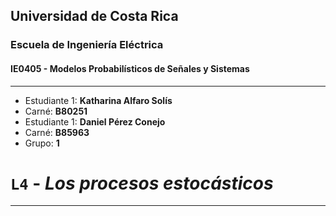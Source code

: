 ## Universidad de Costa Rica
### Escuela de Ingeniería Eléctrica
#### IE0405 - Modelos Probabilísticos de Señales y Sistemas

---

* Estudiante 1: **Katharina Alfaro Solís**
* Carné: **B80251**
* Estudiante 1: **Daniel Pérez Conejo**
* Carné: **B85963**
* Grupo: **1**
# `L4` - *Los procesos estocásticos*
---